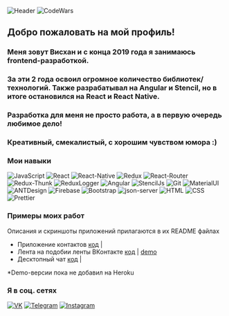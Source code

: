 ![Header](https://github.com/musovvir/musovvir/blob/main/assets/header.png)
![CodeWars](https://www.codewars.com/users/musovvir/badges/large)

## Добро пожаловать на мой профиль!

### Меня зовут Висхан и с конца 2019 года я занимаюсь frontend-разработкой.
### За эти 2 года освоил огромное количество библиотек/технологий. Также разрабатывал на Angular и Stencil, но в итоге остановился на React и React Native.
### Разработка для меня не просто работа, а в первую очередь любимое дело!
### Креативный, смекалистый, с хорошим чувством юмора :)

### Мои навыки

![JavaScript](https://img.shields.io/badge/-JavaScript-266132?style=for-the-badge&logo=JavaScript&logocolor=E9D54D)
![React](https://img.shields.io/badge/-React-266132?style=for-the-badge&logo=React&logocolor=E9D54D)
![React-Native](https://img.shields.io/badge/React_Native-266132?style=for-the-badge&logo=react-native)
![Redux](https://img.shields.io/badge/-Redux-266132?style=for-the-badge&logo=Redux&logocolor=E9D54D)
![React-Router](https://img.shields.io/badge/React_Router-266132?style=for-the-badge&logo=react-router)
![Redux-Thunk](https://img.shields.io/badge/Redux--Thunk-266132?style=for-the-badge&logo=redux-thunk)
![ReduxLogger](https://img.shields.io/badge/-Redux_Logger-266132?style=for-the-badge&logo=reduxLogger&logocolor=E9D54D)
![Angular](https://img.shields.io/badge/Angular-266132?style=for-the-badge&logo=angular)
![StencilJs](https://img.shields.io/badge/Stencil_Js-266132?style=for-the-badge&logo=ionic)
![Git](https://img.shields.io/badge/Git-266132?style=for-the-badge&logo=git)
![MaterialUI](https://img.shields.io/badge/-Material_UI-266132?style=for-the-badge&logo=MaterialUI&logocolor=E9D54D)
![ANTDesign](https://img.shields.io/badge/-ANT_Design-266132?style=for-the-badge&logo=antDesign&logocolor=E9D54D)
![Firebase](https://img.shields.io/badge/-Firebase-266132?style=for-the-badge&logo=Firebase&logocolor=E9D54D)
![Bootstrap](https://img.shields.io/badge/-Bootstrap-266132?style=for-the-badge&logo=Bootstrap&logocolor=E9D54D)
![json-server](https://img.shields.io/badge/-json_server-266132?style=for-the-badge&logo=jsonServer&logocolor=E9D54D)
![HTML](https://img.shields.io/badge/HTML-266132?style=for-the-badge&logo=HTML5)
![CSS](https://img.shields.io/badge/CSS-266132?style=for-the-badge&logo=css3)
![Prettier](https://img.shields.io/badge/Prettier-266132?style=for-the-badge&logo=prettier)

### Примеры моих работ

Описания и скриншоты приложений прилагаются в их README файлах

- Приложение контактов [код](https://github.com/musovvir/app-contacts) |
- Лента на подобии ленты ВКонтакте [код](https://github.com/musovvir/team-app) | [demo](https://morning-bastion-59815.herokuapp.com)
- Десктопный чат [код](https://github.com/musovvir/desktop-chat) |

*Demo-версии пока не добавил на Heroku

### Я в соц. сетях
[![VK](https://img.shields.io/badge/VK-red?style=social&logo=vk)](https://vk.com/musovvir)
[![Telegram](https://img.shields.io/badge/Telegram-red?style=social&logo=telegram)](https://teleg.run/mr_musovvir)
[![Instagram](https://img.shields.io/badge/Instagram-red?style=social&logo=instagram)](https://instagram.com/musovvir?igshid=1jspxtrkzkf4y)
